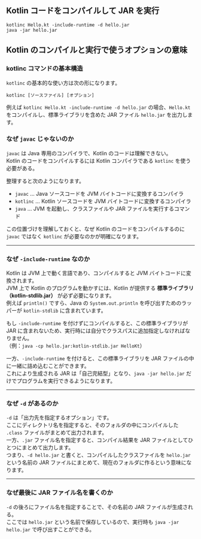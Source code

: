 ## Kotlin コードをコンパイルして JAR を実行
```shell
kotlinc Hello.kt -include-runtime -d hello.jar
java -jar hello.jar
```


## Kotlin のコンパイルと実行で使うオプションの意味

### kotlinc コマンドの基本構造
`kotlinc` の基本的な使い方は次の形になります。

```shell
kotlinc [ソースファイル] [オプション]
```

例えば `kotlinc Hello.kt -include-runtime -d hello.jar` の場合、`Hello.kt` をコンパイルし、標準ライブラリを含めた JAR ファイル `hello.jar` を出力します。

### なぜ `javac` じゃないのか
`javac` は Java 専用のコンパイラで、Kotlin のコードは理解できない。  
Kotlin のコードをコンパイルするには Kotlin コンパイラである `kotlinc` を使う必要がある。

整理すると次のようになります。

- `javac` … Java ソースコードを JVM バイトコードに変換するコンパイラ
- `kotlinc` … Kotlin ソースコードを JVM バイトコードに変換するコンパイラ
- `java` … JVM を起動し、クラスファイルや JAR ファイルを実行するコマンド

この位置づけを理解しておくと、なぜ Kotlin のコードをコンパイルするのに `javac` ではなく `kotlinc` が必要なのかが明確になります。

---

### なぜ `-include-runtime` なのか
Kotlin は JVM 上で動く言語であり、コンパイルすると JVM バイトコードに変換されます。  
JVM 上で Kotlin のプログラムを動かすには、Kotlin が提供する **標準ライブラリ（kotlin-stdlib.jar）** が必ず必要になります。  
例えば `println()` ですら、Java の `System.out.println` を呼び出すためのラッパーが `kotlin-stdlib` に含まれています。

もし `-include-runtime` を付けずにコンパイルすると、この標準ライブラリが JAR に含まれないため、実行時には自分でクラスパスに追加指定しなければなりません。  
（例：`java -cp hello.jar:kotlin-stdlib.jar HelloKt`）

一方、`-include-runtime` を付けると、この標準ライブラリを JAR ファイルの中に一緒に詰め込むことができます。  
これにより生成される JAR は「自己完結型」となり、`java -jar hello.jar` だけでプログラムを実行できるようになります。

---

### なぜ `-d` があるのか
`-d` は「出力先を指定するオプション」です。  
ここにディレクトリ名を指定すると、そのフォルダの中にコンパイルした `.class` ファイルがまとめて出力されます。  
一方、`.jar` ファイル名を指定すると、コンパイル結果を JAR ファイルとしてひとつにまとめて出力します。  
つまり、`-d hello.jar` と書くと、コンパイルしたクラスファイルを `hello.jar` という名前の JAR ファイルにまとめて、現在のフォルダに作るという意味になります。

---

### なぜ最後に JAR ファイル名を書くのか
`-d` の後ろにファイル名を指定することで、その名前の JAR ファイルが生成される。  
ここでは `hello.jar` という名前で保存しているので、実行時も `java -jar hello.jar` で呼び出すことができる。